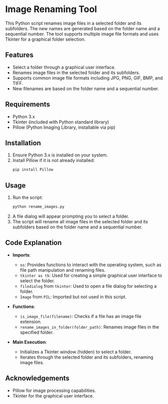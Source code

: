 # Image Renaming Tool

This Python script renames image files in a selected folder and its subfolders. The new names are generated based on the folder name and a sequential number. The tool supports multiple image file formats and uses Tkinter for a graphical folder selection.

## Features

- Select a folder through a graphical user interface.
- Renames image files in the selected folder and its subfolders.
- Supports common image file formats including JPG, PNG, GIF, BMP, and TIFF.
- New filenames are based on the folder name and a sequential number.

## Requirements

- Python 3.x
- Tkinter (included with Python standard library)
- Pillow (Python Imaging Library, installable via pip)

## Installation

1. Ensure Python 3.x is installed on your system.
2. Install Pillow if it is not already installed:
    ```bash
    pip install Pillow
    ```

## Usage

1. Run the script:
    ```bash
    python rename_images.py
    ```
2. A file dialog will appear prompting you to select a folder.
3. The script will rename all image files in the selected folder and its subfolders based on the folder name and a sequential number.

## Code Explanation

- **Imports**:
  - `os`: Provides functions to interact with the operating system, such as file path manipulation and renaming files.
  - `tkinter as tk`: Used for creating a simple graphical user interface to select the folder.
  - `filedialog` from `tkinter`: Used to open a file dialog for selecting a folder.
  - `Image` from `PIL`: Imported but not used in this script.

- **Functions**:
  - `is_image_file(filename)`: Checks if a file has an image file extension.
  - `rename_images_in_folder(folder_path)`: Renames image files in the specified folder.

- **Main Execution**:
  - Initializes a Tkinter window (hidden) to select a folder.
  - Iterates through the selected folder and its subfolders, renaming image files.

## Acknowledgements

- Pillow for image processing capabilities.
- Tkinter for the graphical user interface.

